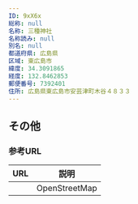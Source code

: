 ```yaml
---
ID: 9xX6x
総称: null
名称: 三種神社
名称読み: null
別名: null
都道府県: 広島県
区域: 東広島市
緯度: 34.3091865
経度: 132.8462853
郵便番号: 7392401
住所: 広島県東広島市安芸津町木谷４８３３
---
```


## その他

### 参考URL

| URL | 説明          |
| --- | ------------- |
|     | OpenStreetMap |
